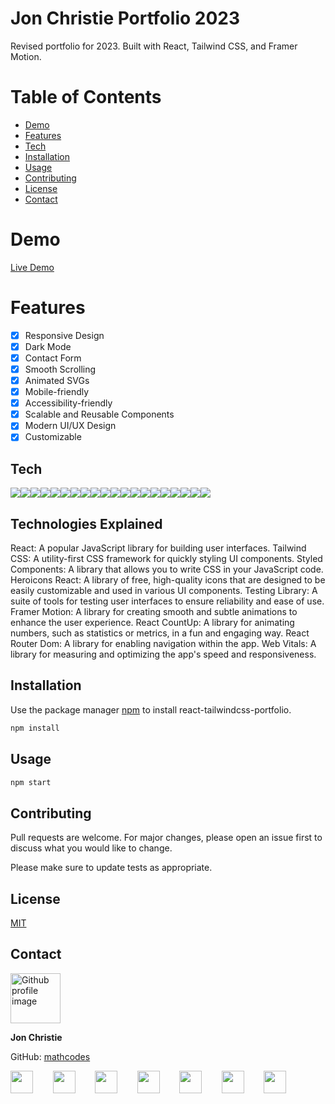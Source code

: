 # Jon Christie Portfolio 2023

Revised portfolio for 2023. Built with React, Tailwind CSS, and Framer Motion.

# Table of Contents

- [Demo](#demo)
- [Features](#features)
- [Tech](#tech)
- [Installation](#installation)
- [Usage](#usage)
- [Contributing](#contributing)
- [License](#license)
- [Contact](#contact)

# Demo

[Live Demo](https://jonchristie.net)

# Features

- [x] Responsive Design
- [x] Dark Mode
- [x] Contact Form
- [x] Smooth Scrolling
- [x] Animated SVGs
- [x] Mobile-friendly
- [x] Accessibility-friendly
- [x] Scalable and Reusable Components
- [x] Modern UI/UX Design
- [x] Customizable

## Tech

<a href="https://reactjs.org/" target="_blank"><img src="https://img.shields.io/static/v1?label=|&message=heroicons_react&color=9E7CC1&style=plastic&logo=React&logoColor=white"/></a><a href="https://jestjs.io/" target="_blank"><img src="https://img.shields.io/static/v1?label=|&message=testing_library_jest_dom&color=cdf998&style=plastic&logo=jest&logoColor=white"/></a><a href="https://reactjs.org/" target="_blank"><img src="https://img.shields.io/static/v1?label=|&message=testing_library_react&color=cdf998&style=plastic&logo=React&logoColor=white"/></a><a href="https://reactjs.org/" target="_blank"><img src="https://img.shields.io/static/v1?label=|&message=testing_library_user_event&color=cdf998&style=plastic&logo=React&logoColor=white"/></a><a href="https://www.framer.com/motion/" target="_blank"><img src="https://img.shields.io/static/v1?label=|&message=framer_motion&color=2a2c3b&style=plastic&logo=Framer&logoColor=white"/></a><a href="https://postcss.org/" target="_blank"><img src="https://img.shields.io/static/v1?label=|&message=postcss_cli&color=DD3A0A&style=plastic&logo=postcss&logoColor=white"/></a><a href="https://reactjs.org/" target="_blank"><img src="https://img.shields.io/static/v1?label=|&message=react&color=61dafb&style=plastic&logo=React&logoColor=white"/></a><a href="https://www.npmjs.com/package/react-countup" target="_blank"><img src="https://img.shields.io/static/v1?label=|&message=react_countup&color=61dafb&style=plastic&logo=React&logoColor=white"/></a><a href="https://reactjs.org/" target="_blank"><img src="https://img.shields.io/static/v1?label=|&message=react_dom&color=61dafb&style=plastic&logo=React&logoColor=white"/></a><a href="https://reactjs.org/" target="_blank"><img src="https://img.shields.io/static/v1?label=|&message=react_icons&color=61dafb&style=plastic&logo=React&logoColor=white"/></a><a href="https://reactrouter.com/" target="_blank"><img src="https://img.shields.io/static/v1?label=|&message=react_router_dom&color=61dafb&style=plastic&logo=React&logoColor=white"/></a><a href="https://reactjs.org/" target="_blank"><img src="https://img.shields.io/static/v1?label=|&message=react_scripts&color=61dafb&style=plastic&logo=React&logoColor=white"/></a><a href="https://www.npmjs.com/package/react-scroll" target="_blank"><img src="https://img.shields.io/static/v1?label=|&message=react_scroll&color=61dafb&style=plastic&logo=React&logoColor=white"/></a><a href="https://styled-components.com/" target="_blank"><img src="https://img.shields.io/static/v1?label=|&message=styled_components&color=DB7093&style=plastic&logo=styled-components&logoColor=white"/></a><a href="https://web.dev/vitals/" target="_blank"><img src="https://img.shields.io/static/v1?label=|&message=web_vitals&color=EA4335&style=plastic&logo=Google&logoColor=white"/></a><a href="https://tailwindcss.com/docs" target="_blank"><img src="https://img.shields.io/static/v1?label=|&message=tailwindcss_forms&color=38B2AC&style=plastic&logo=tailwind-css&logoColor=white"/></a><a href="https://testing-library.com/docs/dom-testing-library/intro/" target="_blank"><img src="https://img.shields.io/static/v1?label=|&message=testing_library_dom&color=cdf998&style=plastic&logo=testing-library&logoColor=white"/></a><a href="https://autoprefixer.github.io/" target="_blank"><img src="https://img.shields.io/static/v1?label=|&message=autoprefixer&color=DD3A0A&style=plastic&logo=postcss&logoColor=white"/></a><a href="https://postcss.org/" target="_blank"><img src="https://img.shields.io/static/v1?label=|&message=postcss&color=DD3A0A&style=plastic&logo=postcss&logoColor=white"/></a><a href="https://tailwindcss.com/" target="_blank"><img src="https://img.shields.io/static/v1?label=|&message=tailwindcss&color=38B2AC&style=plastic&logo=tailwind-css&logoColor=white"/></a>

## Technologies Explained

React: A popular JavaScript library for building user interfaces.
Tailwind CSS: A utility-first CSS framework for quickly styling UI components.
Styled Components: A library that allows you to write CSS in your JavaScript code.
Heroicons React: A library of free, high-quality icons that are designed to be easily customizable and used in various UI components.
Testing Library: A suite of tools for testing user interfaces to ensure reliability and ease of use.
Framer Motion: A library for creating smooth and subtle animations to enhance the user experience.
React CountUp: A library for animating numbers, such as statistics or metrics, in a fun and engaging way.
React Router Dom: A library for enabling navigation within the app.
Web Vitals: A library for measuring and optimizing the app's speed and responsiveness.

## Installation

Use the package manager [npm](https://www.npmjs.com/) to install react-tailwindcss-portfolio.

```bash
npm install
```

## Usage

```bash
npm start
```

## Contributing
Pull requests are welcome. For major changes, please open an issue first to discuss what you would like to change.

Please make sure to update tests as appropriate.

## License
[MIT](https://github.com/mathcodes/react-tailwindcss-portfolio/blob/main/LICENSE)

## Contact
<img src="https://avatars0.githubusercontent.com/u/17928947?v=4" alt="Github profile image" width="80px" height="80px" />

__Jon Christie__

GitHub: [mathcodes](https://github.com/mathcodes)

[<code><img width="36px" src="https://img.icons8.com/color/48/000000/linkedin.png"/></code>](https://www.linkedin.com/jonchristie)       
[<code><img width="36" src="https://img.icons8.com/color/48/000000/twitter--v2.png"/></code>](https://twitter.com/thejonchristie)       
[<code><img width="36" src="https://img.icons8.com/color/48/000000/youtube-play.png"/></code>](https://www.youtube.com/channel/UC5GFnN-lv8Yuqc9O3b79k6g)       
[<code><img width="36" src="https://img.icons8.com/color/48/000000/facebook.png"/></code>](https://www.facebook.com/jonpchristie)       
[<code><img width="36" src="https://img.icons8.com/color/48/000000/instagram-new--v2.png"/></code>](https://www.instagram.com/fullstack11235)       
[<code><img width="36" src="https://img.icons8.com/color/48/000000/soundcloud.png"/></code>](https://soundcloud.com/jonchristie#/)       
[<code><img width="36" src="https://img.icons8.com/color/48/000000/spotify--v1.png"/></code>](https://open.spotify.com/artist/07S7aLfxH70VAX64g1WuFw?si=tlOj1OMBRLm-y4sY8Lox3Q)

